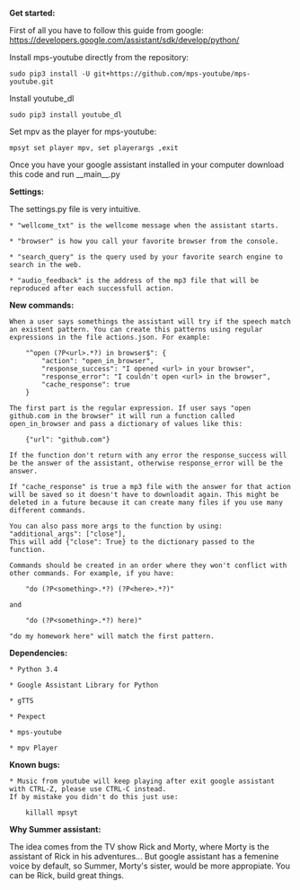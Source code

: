 **Get started:**

First of all you have to follow this guide from google:
https://developers.google.com/assistant/sdk/develop/python/

Install mps-youtube directly from the repository:

	sudo pip3 install -U git+https://github.com/mps-youtube/mps-youtube.git

Install youtube_dl

	sudo pip3 install youtube_dl

Set mpv as the player for mps-youtube:

	mpsyt set player mpv, set playerargs ,exit


Once you have your google assistant installed in your computer download this code and run \_\_main__.py

**Settings:**

The settings.py file is very intuitive.

	* "wellcome_txt" is the wellcome message when the assistant starts.

	* "browser" is how you call your favorite browser from the console.

	* "search_query" is the query used by your favorite search engine to search in the web.

	* "audio_feedback" is the address of the mp3 file that will be reproduced after each successfull action.

**New commands:**

	When a user says somethings the assistant will try if the speech match an existent pattern. You can create this patterns using regular expressions in the file actions.json. For example:

		"^open (?P<url>.*?) in browser$": {
			"action": "open_in_browser",
			"response_success": "I opened <url> in your browser",
			"response_error": "I couldn't open <url> in the browser",
			"cache_response": true
		}

	The first part is the regular expression. If user says "open github.com in the browser" it will run a function called open_in_browser and pass a dictionary of values like this:

		{"url": "github.com"}

	If the function don't return with any error the response_success will be the answer of the assistant, otherwise response_error will be the answer.

	If "cache_response" is true a mp3 file with the answer for that action will be saved so it doesn't have to downloadit again. This might be deleted in a future because it can create many files if you use many different commands.

	You can also pass more args to the function by using:
	"additional_args": ["close"],
	This will add {"close": True} to the dictionary passed to the function.

	Commands should be created in an order where they won't conflict with other commands. For example, if you have:

	 	"do (?P<something>.*?) (?P<here>.*?)"

	and

		"do (?P<something>.*?) here)"

	"do my homework here" will match the first pattern.
**Dependencies:**

	* Python 3.4

	* Google Assistant Library for Python

	* gTTS

	* Pexpect

	* mps-youtube

	* mpv Player

**Known bugs:**

	* Music from youtube will keep playing after exit google assistant with CTRL-Z, please use CTRL-C instead.
	If by mistake you didn't do this just use:

		killall mpsyt

**Why Summer assistant:**

The idea comes from the TV show Rick and Morty, where Morty is the assistant of Rick in his adventures... But google assistant has a femenine voice by default, so Summer, Morty's sister, would be more appropiate. You can be Rick, build great things.
